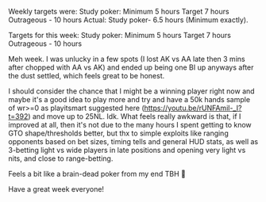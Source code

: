 Weekly targets were:
Study poker: Minimum 5 hours  Target 7 hours  Outrageous - 10 hours
Actual: Study poker- 6.5  hours (Minimum exactly).

Targets for this week:
Study poker: Minimum 5 hours  Target 7 hours  Outrageous - 10 hours

Meh week. I was unlucky in a few spots (I lost AK vs AA late then 3 mins after chopped with AA vs AK) and ended up being one BI up anyways after the dust settled, which feels great to be honest.  

I should consider the chance that I might be a winning player right now and maybe it's a good idea to play more and try and have a 50k hands sample of wr>=0 as playitsmart suggested here (https://youtu.be/rUNFAmil-_I?t=392) and move up to 25NL. Idk. What feels really awkward is that, if I improved at all, then it's not due to the many hours I spent getting to know GTO shape/thresholds better, but thx to simple exploits like ranging opponents based on bet sizes, timing tells and general HUD stats, as well as 3-betting light vs wide players in late positions and opening very light vs nits, and close to range-betting. 

Feels a bit like a brain-dead poker from my end TBH 🙁

Have a great week everyone!